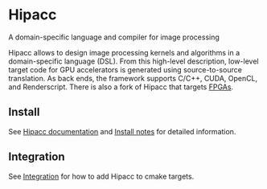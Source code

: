 # Hipacc
A domain-specific language and compiler for image processing

Hipacc allows to design image processing kernels and algorithms in a domain-specific language (DSL).
From this high-level description, low-level target code for GPU accelerators is generated using source-to-source translation.
As back ends, the framework supports C/C++, CUDA, OpenCL, and Renderscript.
There is also a fork of Hipacc that targets [FPGAs](https://github.com/hipacc/hipacc-fpga).

## Install
See [Hipacc documentation](http://hipacc-lang.org/install.html) and [Install notes](doc/INSTALL.md) for detailed information.

## Integration

See [Integration](./doc/INTEGRATION.md) for how to add Hipacc to cmake targets.
